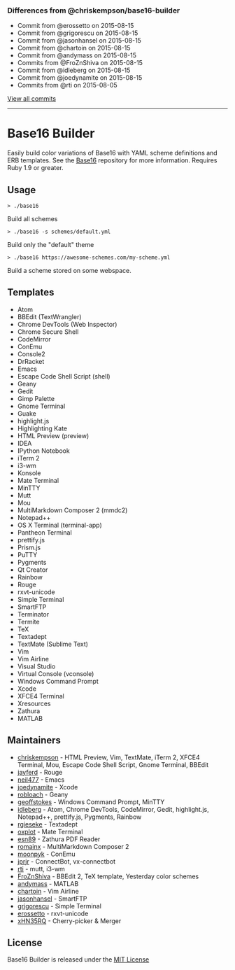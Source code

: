 ### Differences from @chriskempson/base16-builder

* Commit from @erossetto on 2015-08-15
* Commit from @grigorescu on 2015-08-15
* Commit from @jasonhansel on 2015-08-15
* Commit from @chartoin on 2015-08-15
* Commit from @andymass on 2015-08-15 
* Commits from @FroZnShiva on 2015-08-15 
* Commit from @idleberg on 2015-08-15 
* Commit from @joedynamite on 2015-08-15   
* Commits from @rti on 2015-08-05

[View all commits](https://github.com/xHN35RQ/base16-builder/commits/master)

---

# Base16 Builder
Easily build color variations of Base16 with YAML scheme definitions and ERB templates.
See the [Base16](https://github.com/chriskempson/base16) repository for more information.
Requires Ruby 1.9 or greater.

## Usage
    > ./base16
Build all schemes

    > ./base16 -s schemes/default.yml
Build only the "default" theme

    > ./base16 https://awesome-schemes.com/my-scheme.yml
Build a scheme stored on some webspace.

## Templates
* Atom
* BBEdit (TextWrangler)
* Chrome DevTools (Web Inspector)
* Chrome Secure Shell
* CodeMirror
* ConEmu
* Console2
* DrRacket
* Emacs
* Escape Code Shell Script (shell)
* Geany
* Gedit
* Gimp Palette
* Gnome Terminal
* Guake
* highlight.js
* Highlighting Kate
* HTML Preview (preview)
* IDEA
* IPython Notebook
* iTerm 2
* i3-wm
* Konsole
* Mate Terminal
* MinTTY
* Mutt
* Mou
* MultiMarkdown Composer 2 (mmdc2)
* Notepad++
* OS X Terminal (terminal-app)
* Pantheon Terminal
* prettify.js
* Prism.js
* PuTTY
* Pygments
* Qt Creator
* Rainbow
* Rouge
* rxvt-unicode
* Simple Terminal
* SmartFTP
* Terminator
* Termite
* TeX
* Textadept
* TextMate (Sublime Text)
* Vim
* Vim Airline
* Visual Studio
* Virtual Console (vconsole)
* Windows Command Prompt
* Xcode
* XFCE4 Terminal
* Xresources
* Zathura
* MATLAB

## Maintainers
* [chriskempson](https://github.com/chriskempson) - HTML Preview, Vim, TextMate, iTerm 2, XFCE4 Terminal, Mou, Escape Code Shell Script, Gnome Terminal, BBEdit
* [jayferd](https://github.com/jayferd) - Rouge
* [neil477](https://github.com/neil477) - Emacs
* [joedynamite](https://github.com/joedynamite) - Xcode
* [robloach](https://github.com/robloach) - Geany
* [geoffstokes](https://github.com/geoffstokes) - Windows Command Prompt, MinTTY
* [idleberg](https://github.com/idleberg) - Atom, Chrome DevTools, CodeMirror, Gedit, highlight.js, Notepad++, prettify.js, Pygments, Rainbow
* [rgieseke](https://github.com/rgieseke) - Textadept
* [oxplot](https://github.com/oxplot) - Mate Terminal
* [esn89](https://github.com/esn89) - Zathura PDF Reader
* [romainx](https://github.com/romainx) - MultiMarkdown Composer 2
* [moonpyk](https://github.com/moonpyk) - ConEmu
* [jprjr](https://github.com/jprjr) - ConnectBot, vx-connectbot
* [rti](https://github.com/rti) - mutt, i3-wm 
* [FroZnShiva](https://github.com/FroZnShiva) - BBEdit 2, TeX template, Yesterday color schemes 
* [andymass](https://github.com/andymass) - MATLAB
* [chartoin](https://github.com/chartoin) - Vim Airline
* [jasonhansel](https://github.com/jasonhansel) - SmartFTP 
* [grigorescu](https://github.com/grigorescu) - Simple Terminal 
* [erossetto](https://github.com/erossetto) - rxvt-unicode
* [xHN35RQ](https://github.com/xHN35RQ) - Cherry-picker & Merger

## License
Base16 Builder is released under the [MIT License](https://github.com/chriskempson/base16-builder/blob/master/LICENSE.md)

